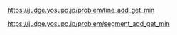 https://judge.yosupo.jp/problem/line_add_get_min

https://judge.yosupo.jp/problem/segment_add_get_min